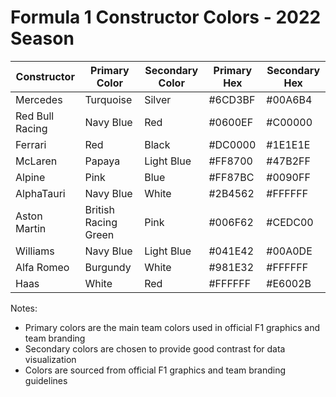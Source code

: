 # Formula 1 Constructor Colors - 2022 Season

| Constructor | Primary Color | Secondary Color | Primary Hex | Secondary Hex |
|------------|---------------|-----------------|-------------|---------------|
| Mercedes | Turquoise | Silver | #6CD3BF | #00A6B4 |
| Red Bull Racing | Navy Blue | Red | #0600EF | #C00000 |
| Ferrari | Red | Black | #DC0000 | #1E1E1E |
| McLaren | Papaya | Light Blue | #FF8700 | #47B2FF |
| Alpine | Pink | Blue | #FF87BC | #0090FF |
| AlphaTauri | Navy Blue | White | #2B4562 | #FFFFFF |
| Aston Martin | British Racing Green | Pink | #006F62 | #CEDC00 |
| Williams | Navy Blue | Light Blue | #041E42 | #00A0DE |
| Alfa Romeo | Burgundy | White | #981E32 | #FFFFFF |
| Haas | White | Red | #FFFFFF | #E6002B |

Notes:
- Primary colors are the main team colors used in official F1 graphics and team branding
- Secondary colors are chosen to provide good contrast for data visualization
- Colors are sourced from official F1 graphics and team branding guidelines